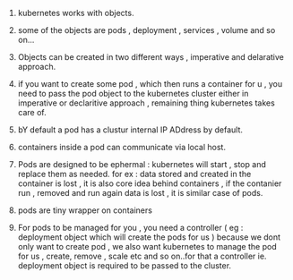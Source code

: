 1. kubernetes works with objects.

2. some of the objects are pods , deployment , services , volume and so on...

3. Objects can be created in two different ways , imperative and delarative approach.

4. if you want to create some pod , which then runs a container for u , you need to pass the pod object to the kubernetes cluster either in imperative or declaritive approach , remaining thing kubernetes takes care of.

5. bY default a pod has a clustur internal IP ADdress by default.

6. containers inside a pod can communicate via local host.

7. Pods are designed to be ephermal : kubernetes will start , stop and replace them as needed. for ex : data stored and created in the container is lost  , it is also core idea behind containers , if the contanier run , removed and run again data is lost , it is similar case of pods.

8. pods are tiny wrapper on containers

9. For pods to be managed for you , you need a controller ( eg : deployment object which will create the pods for us ) because we dont only want to create pod , we also want kubernetes to manage the pod for us , create, remove , scale etc and so on..for that a controller ie. deployment object is required to be passed to the cluster.

